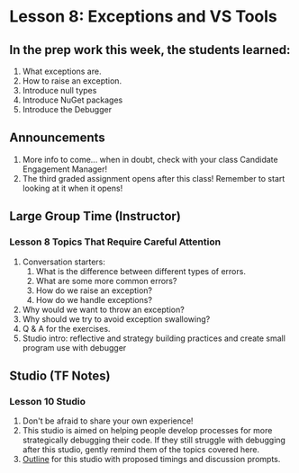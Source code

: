 # Lesson 8: Exceptions and VS Tools

## In the prep work this week, the students learned:

1. What exceptions are.
1. How to raise an exception.
1. Introduce null types
1. Introduce NuGet packages
1. Introduce the Debugger

## Announcements

1. More info to come... when in doubt, check with your class Candidate Engagement Manager!
1. The third graded assignment opens after this class! Remember to start looking at it when it opens!

## Large Group Time (Instructor)

### Lesson 8 Topics That Require Careful Attention

1. Conversation starters:
   1. What is the difference between different types of errors.
   1. What are some more common errors?
   1. How do we raise an exception?
   1. How do we handle exceptions?
1. Why would we want to throw an exception?
1. Why should we try to avoid exception swallowing?
1. Q & A for the exercises.
1. Studio intro: reflective and strategy building practices and create small program use with debugger

## Studio (TF Notes)

### Lesson 10 Studio

1. Don't be afraid to share your own experience!
1. This studio is aimed on helping people develop processes for more strategically debugging their code. If they still struggle with debugging after this studio, gently remind them of the topics covered here.
1. [Outline](https://github.com/LaunchCodeEducation/intro-to-professional-web-dev-wiki/blob/master/wiki-materials/Strategic%20Debugging%20Studio.pdf) for this studio with proposed timings and discussion prompts.
